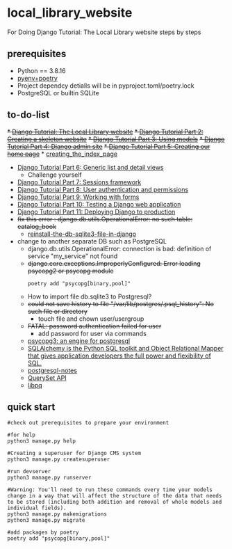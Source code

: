 # local_library_website

For Doing Django Tutorial: The Local Library website steps by steps

## prerequisites

* Python == 3.8.16
* [pyenv+poetry](https://github.com/hong539/setup_dev_environment/blob/main/programing_languages/python/python.md)
* Project dependcy detialls will be in pyproject.toml/poetry.lock
* PostgreSQL or builtin SQLite


## to-do-list

~~* [Django Tutorial: The Local Library website](https://developer.mozilla.org/en-US/docs/Learn/Server-side/Django/Tutorial_local_library_website)~~
~~* [Django Tutorial Part 2: Creating a skeleton website](https://developer.mozilla.org/en-US/docs/Learn/Server-side/Django/skeleton_website)~~
~~* [Django Tutorial Part 3: Using models](https://developer.mozilla.org/en-US/docs/Learn/Server-side/Django/Models)~~
~~* [Django Tutorial Part 4: Django admin site](https://developer.mozilla.org/en-US/docs/Learn/Server-side/Django/Admin_site)~~
~~* [Django Tutorial Part 5: Creating our home page](https://developer.mozilla.org/en-US/docs/Learn/Server-side/Django/Home_page)~~
    * [creating_the_index_page](https://developer.mozilla.org/en-US/docs/Learn/Server-side/Django/Home_page#creating_the_index_page)
* [Django Tutorial Part 6: Generic list and detail views](https://developer.mozilla.org/en-US/docs/Learn/Server-side/Django/Generic_views)
    * Challenge yourself
* [Django Tutorial Part 7: Sessions framework](https://developer.mozilla.org/en-US/docs/Learn/Server-side/Django/Sessions)
* [Django Tutorial Part 8: User authentication and permissions](https://developer.mozilla.org/en-US/docs/Learn/Server-side/Django/Authentication)
* [Django Tutorial Part 9: Working with forms](https://developer.mozilla.org/en-US/docs/Learn/Server-side/Django/Forms)
* [Django Tutorial Part 10: Testing a Django web application](https://developer.mozilla.org/en-US/docs/Learn/Server-side/Django/Testing)
* [Django Tutorial Part 11: Deploying Django to production](https://developer.mozilla.org/en-US/docs/Learn/Server-side/Django/Deployment)
* ~~fix this error : django.db.utils.OperationalError: no such table: catalog_book~~
    * [reinstall-the-db-sqlite3-file-in-django](https://stackoverflow.com/questions/64808378/how-do-i-reinstall-the-db-sqlite3-file-in-django)
* change to another separate DB such as PostgreSQL
    * django.db.utils.OperationalError: connection is bad: definition of service "my_service" not found
    * ~~django.core.exceptions.ImproperlyConfigured: Error loading psycopg2 or psycopg module~~
        ```shell
        poetry add "psycopg[binary,pool]"
        ```
    * How to import file db.sqlite3 to Postgresql?
    * ~~could not save history to file "/var/lib/postgres/.psql_history": No such file or directory~~
        * touch file and chown user/usergroup
    * ~~FATAL:  password authentication failed for user~~
        * add password for user via commands
    * [psycopg3: an engine for postgresql](https://www.psycopg.org/psycopg3/docs/basic/install.html#supported-systems)
    * [SQLAlchemy is the Python SQL toolkit and Object Relational Mapper that gives application developers the full power and flexibility of SQL.](https://www.sqlalchemy.org/)
    * [postgresql-notes](https://docs.djangoproject.com/en/4.2/ref/databases/#postgresql-notes)
    * [QuerySet API](https://docs.djangoproject.com/en/4.2/ref/models/querysets/)
    * [libpq](https://www.postgresql.org/docs/current/libpq.html)

## quick start

```shell
#check out prerequisites to prepare your environment

#for help
python3 manage.py help

#Creating a superuser for Django CMS system
python3 manage.py createsuperuser

#run devserver
python3 manage.py runserver

#Warning: You'll need to run these commands every time your models change in a way that will affect the structure of the data that needs to be stored (including both addition and removal of whole models and individual fields).
python3 manage.py makemigrations
python3 manage.py migrate

#add packages by poetry
poetry add "psycopg[binary,pool]"
```